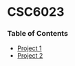 # CSC6023

### Table of Contents
   - [Project 1](https://github.com/amasse-1/class_work/blob/CSC6023/project_1.py)
   - [Project 2](https://github.com/amasse-1/class_work/blob/CSC6023/project_2.py)
